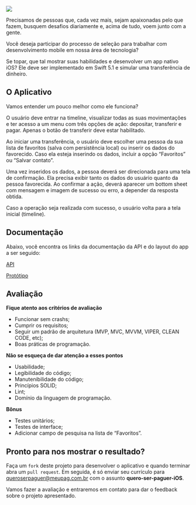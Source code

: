 ![](https://i.imgur.com/2DNum1A.png)



Precisamos de pessoas que, cada vez mais, sejam apaixonadas pelo que fazem, busquem desafios diariamente e, acima de tudo, voem junto com a gente.


Você deseja participar do processo de seleção para trabalhar com desenvolvimento mobile em nossa área de tecnologia?


Se topar, que tal mostrar suas habilidades e desenvolver um app nativo iOS? Ele deve ser implementado em Swift 5.1 e simular uma transferência de dinheiro.


## O Aplicativo

Vamos entender um pouco melhor como ele funciona?


O usuário deve entrar na timeline, visualizar todas as suas movimentações e ter acesso a um menu com três opções de ação: depositar, transferir e pagar. Apenas o botão de transferir deve estar habilitado.


Ao iniciar uma transferência, o usuário deve escolher uma pessoa da sua lista de favoritos (salva com persistência local) ou inserir os dados do favorecido. Caso ela esteja inserindo os dados, incluir a opção “Favoritos” ou “Salvar contato”.


Uma vez inseridos os dados, a pessoa deverá ser direcionada para uma tela de confirmação. Ela precisa exibir tanto os dados do usuário quanto da pessoa favorecida. Ao confirmar a ação, deverá aparecer um bottom sheet com mensagem e imagem de sucesso ou erro, a depender da resposta obtida.


Caso a operação seja realizada com sucesso, o usuário volta para a tela inicial (timeline).


## Documentação

Abaixo, você encontra os links da documentação da API e do layout do app a ser seguido:

[API]() 

[Protótipo](https://xd.adobe.com/view/46e48c80-9e92-4a47-7b0b-fe7ff42ff9ed-30d5/) 

## Avaliação

**Fique atento aos critérios de avaliação**

- Funcionar sem crashs;
- Cumprir os requisitos;
- Seguir um padrão de arquitetura (MVP, MVC, MVVM, VIPER, CLEAN CODE, etc);
- Boas práticas de programação.

**Não se esqueça de dar atenção a esses pontos**

- Usabilidade;
- Legibilidade do código;
- Manutenibilidade do código;
- Princípios SOLID;
- Lint;
- Domínio da linguagem de programação.


**Bônus**

- Testes unitários;
- Testes de interface;
- Adicionar campo de pesquisa na lista de “Favoritos”.


## Pronto para nos mostrar o resultado?

Faça um `fork` deste projeto para desenvolver o aplicativo e quando terminar abra um `pull request`.
Em seguida, é só enviar seu currículo para queroserpaguer@meupag.com.br com o assunto **quero-ser-paguer-iOS**.



Vamos fazer a avaliação e entraremos em contato para dar o feedback sobre o projeto apresentado.
